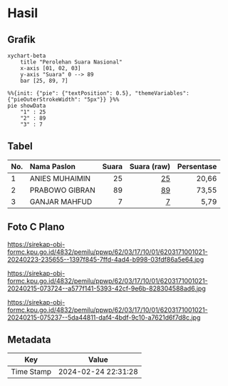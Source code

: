 # Hasil

## Grafik

```mermaid
xychart-beta
    title "Perolehan Suara Nasional"
    x-axis [01, 02, 03]
    y-axis "Suara" 0 --> 89
    bar [25, 89, 7]
```

```mermaid
%%{init: {"pie": {"textPosition": 0.5}, "themeVariables": {"pieOuterStrokeWidth": "5px"}} }%%
pie showData
    "1" : 25
    "2" : 89
    "3" : 7
```

## Tabel

| No. | Nama Paslon    | Suara | Suara (raw) | Persentase |
|:--- |:-------------- | -----:| -----------:| ----------:|
| 1   | ANIES MUHAIMIN | 25    | [25][p-1]   | 20,66      |
| 2   | PRABOWO GIBRAN | 89    | [89][p-2]   | 73,55      |
| 3   | GANJAR MAHFUD  | 7     | [7][p-3]    | 5,79       |


[p-1]: https://github.com/gigit-pemilu/pemilu-2024/blob/main/pilpres/hitung-suara/sub/62-kalimantan-tengah/sub/03-kapuas/sub/17-bataguh/sub/1001-pulau-kupang/sub/021-tps/sub/paslon-1.txt
[p-2]: https://github.com/gigit-pemilu/pemilu-2024/blob/main/pilpres/hitung-suara/sub/62-kalimantan-tengah/sub/03-kapuas/sub/17-bataguh/sub/1001-pulau-kupang/sub/021-tps/sub/paslon-2.txt
[p-3]: https://github.com/gigit-pemilu/pemilu-2024/blob/main/pilpres/hitung-suara/sub/62-kalimantan-tengah/sub/03-kapuas/sub/17-bataguh/sub/1001-pulau-kupang/sub/021-tps/sub/paslon-3.txt

## Foto C Plano

https://sirekap-obj-formc.kpu.go.id/4832/pemilu/ppwp/62/03/17/10/01/6203171001021-20240223-235655--1397f845-7ffd-4ad4-b998-03fdf86a5e64.jpg

https://sirekap-obj-formc.kpu.go.id/4832/pemilu/ppwp/62/03/17/10/01/6203171001021-20240215-073724--a577f141-5393-42cf-9e6b-828304588ad6.jpg

https://sirekap-obj-formc.kpu.go.id/4832/pemilu/ppwp/62/03/17/10/01/6203171001021-20240215-075237--5da44811-daf4-4bdf-9c10-a7621d6f7d8c.jpg


## Metadata

| Key        | Value               |
| ---------- | ------------------- |
| Time Stamp | 2024-02-24 22:31:28 |




